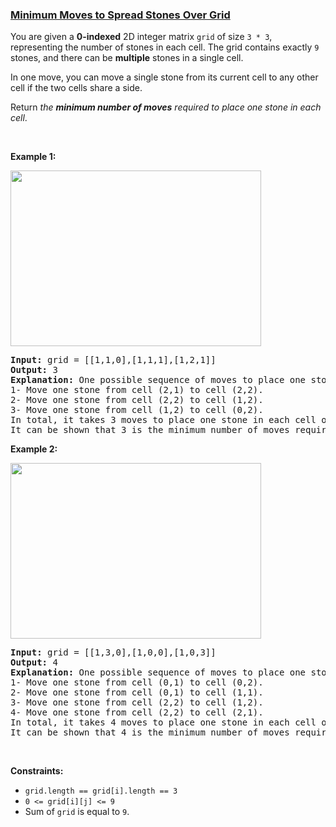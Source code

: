 ### [Minimum Moves to Spread Stones Over Grid](https://leetcode.com/problems/minimum-moves-to-spread-stones-over-grid)

<p>You are given a <strong>0-indexed</strong> 2D integer matrix <code>grid</code> of size <code>3 * 3</code>, representing the number of stones in each cell. The grid contains exactly <code>9</code> stones, and there can be <strong>multiple</strong> stones in a single cell.</p>

<p>In one move, you can move a single stone from its current cell to any other cell if the two cells share a side.</p>

<p>Return <em>the <strong>minimum number of moves</strong> required to place one stone in each cell</em>.</p>

<p>&nbsp;</p>
<p><strong class="example">Example 1:</strong></p>
<img alt="" src="https://assets.leetcode.com/uploads/2023/08/23/example1-3.svg" style="width: 401px; height: 281px;" />
<pre>
<strong>Input:</strong> grid = [[1,1,0],[1,1,1],[1,2,1]]
<strong>Output:</strong> 3
<strong>Explanation:</strong> One possible sequence of moves to place one stone in each cell is: 
1- Move one stone from cell (2,1) to cell (2,2).
2- Move one stone from cell (2,2) to cell (1,2).
3- Move one stone from cell (1,2) to cell (0,2).
In total, it takes 3 moves to place one stone in each cell of the grid.
It can be shown that 3 is the minimum number of moves required to place one stone in each cell.
</pre>

<p><strong class="example">Example 2:</strong></p>
<img alt="" src="https://assets.leetcode.com/uploads/2023/08/23/example2-2.svg" style="width: 401px; height: 281px;" />
<pre>
<strong>Input:</strong> grid = [[1,3,0],[1,0,0],[1,0,3]]
<strong>Output:</strong> 4
<strong>Explanation:</strong> One possible sequence of moves to place one stone in each cell is:
1- Move one stone from cell (0,1) to cell (0,2).
2- Move one stone from cell (0,1) to cell (1,1).
3- Move one stone from cell (2,2) to cell (1,2).
4- Move one stone from cell (2,2) to cell (2,1).
In total, it takes 4 moves to place one stone in each cell of the grid.
It can be shown that 4 is the minimum number of moves required to place one stone in each cell.
</pre>

<p>&nbsp;</p>
<p><strong>Constraints:</strong></p>

<ul>
	<li><code>grid.length == grid[i].length == 3</code></li>
	<li><code>0 &lt;= grid[i][j] &lt;= 9</code></li>
	<li>Sum of <code>grid</code> is equal to <code>9</code>.</li>
</ul>
